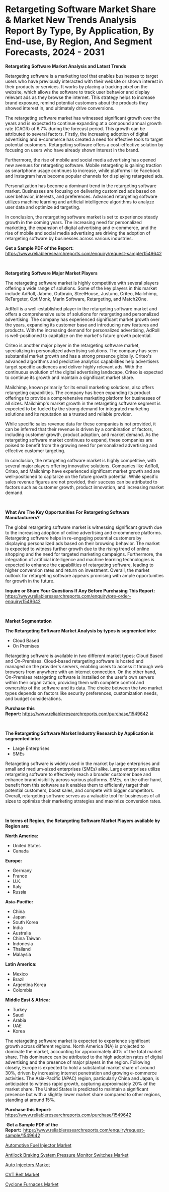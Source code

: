 <p><h1>Retargeting Software Market Share & Market New Trends Analysis Report By Type, By Application, By End-use, By Region, And Segment Forecasts, 2024 - 2031</h1></p><p><strong>Retargeting Software Market Analysis and Latest Trends</strong></p>
<p><p>Retargeting software is a marketing tool that enables businesses to target users who have previously interacted with their website or shown interest in their products or services. It works by placing a tracking pixel on the website, which allows the software to track user behavior and display relevant ads as they browse the internet. This strategy helps to increase brand exposure, remind potential customers about the products they showed interest in, and ultimately drive conversions.</p><p>The retargeting software market has witnessed significant growth over the years and is expected to continue expanding at a compound annual growth rate (CAGR) of 6.7% during the forecast period. This growth can be attributed to several factors. Firstly, the increasing adoption of digital advertising and e-commerce has created a need for effective tools to target potential customers. Retargeting software offers a cost-effective solution by focusing on users who have already shown interest in the brand.</p><p>Furthermore, the rise of mobile and social media advertising has opened new avenues for retargeting software. Mobile retargeting is gaining traction as smartphone usage continues to increase, while platforms like Facebook and Instagram have become popular channels for displaying retargeted ads.</p><p>Personalization has become a dominant trend in the retargeting software market. Businesses are focusing on delivering customized ads based on user behavior, interests, and preferences. Advanced retargeting software utilizes machine learning and artificial intelligence algorithms to analyze user data and optimize ad targeting.</p><p>In conclusion, the retargeting software market is set to experience steady growth in the coming years. The increasing need for personalized marketing, the expansion of digital advertising and e-commerce, and the rise of mobile and social media advertising are driving the adoption of retargeting software by businesses across various industries.</p></p>
<p><strong>Get a Sample PDF of the Report:&nbsp;</strong> <a href="https://www.reliableresearchreports.com/enquiry/request-sample/1549642">https://www.reliableresearchreports.com/enquiry/request-sample/1549642</a></p>
<p>&nbsp;</p>
<p><strong>Retargeting Software Major Market Players</strong></p>
<p><p>The retargeting software market is highly competitive with several players offering a wide range of solutions. Some of the key players in this market include AdRoll, Jabmo, Outbrain, SteelHouse, Justuno, Criteo, Mailchimp, ReTargeter, OptiMonk, Marin Software, Retargeting, and Match2One.</p><p>AdRoll is a well-established player in the retargeting software market and offers a comprehensive suite of solutions for retargeting and personalized advertising. The company has experienced significant market growth over the years, expanding its customer base and introducing new features and products. With the increasing demand for personalized advertising, AdRoll is well-positioned to capitalize on the market's future growth potential.</p><p>Criteo is another major player in the retargeting software market, specializing in personalized advertising solutions. The company has seen substantial market growth and has a strong presence globally. Criteo's advanced algorithms and predictive analytics capabilities help advertisers target specific audiences and deliver highly relevant ads. With the continuous evolution of the digital advertising landscape, Criteo is expected to continue its growth and maintain a significant market share.</p><p>Mailchimp, known primarily for its email marketing solutions, also offers retargeting capabilities. The company has been expanding its product offerings to provide a comprehensive marketing platform for businesses of all sizes. Mailchimp's market growth in the retargeting software segment is expected to be fueled by the strong demand for integrated marketing solutions and its reputation as a trusted and reliable provider.</p><p>While specific sales revenue data for these companies is not provided, it can be inferred that their revenue is driven by a combination of factors, including customer growth, product adoption, and market demand. As the retargeting software market continues to expand, these companies are poised to benefit from the growing need for personalized advertising and effective customer targeting.</p><p>In conclusion, the retargeting software market is highly competitive, with several major players offering innovative solutions. Companies like AdRoll, Criteo, and Mailchimp have experienced significant market growth and are well-positioned to capitalize on the future growth potential. While specific sales revenue figures are not provided, their success can be attributed to factors such as customer growth, product innovation, and increasing market demand.</p></p>
<p>&nbsp;</p>
<p><strong>What Are The Key Opportunities For Retargeting Software Manufacturers?</strong></p>
<p><p>The global retargeting software market is witnessing significant growth due to the increasing adoption of online advertising and e-commerce platforms. Retargeting software helps in re-engaging potential customers by displaying personalized ads based on their browsing behavior. The market is expected to witness further growth due to the rising trend of online shopping and the need for targeted marketing campaigns. Furthermore, the integration of artificial intelligence and machine learning technologies is expected to enhance the capabilities of retargeting software, leading to higher conversion rates and return on investment. Overall, the market outlook for retargeting software appears promising with ample opportunities for growth in the future.</p></p>
<p><strong>Inquire or Share Your Questions If Any Before Purchasing This Report:</strong> <a href="https://www.reliableresearchreports.com/enquiry/pre-order-enquiry/1549642">https://www.reliableresearchreports.com/enquiry/pre-order-enquiry/1549642</a></p>
<p>&nbsp;</p>
<p><strong>Market Segmentation</strong></p>
<p><strong>The Retargeting Software Market Analysis by types is segmented into:</strong></p>
<p><ul><li>Cloud Based</li><li>On Premises</li></ul></p>
<p><p>Retargeting software is available in two different market types: Cloud Based and On-Premises. Cloud-based retargeting software is hosted and managed on the provider's servers, enabling users to access it through web browsers from anywhere with an internet connection. On the other hand, On-Premises retargeting software is installed on the user's own servers within their organization, providing them with complete control and ownership of the software and its data. The choice between the two market types depends on factors like security preferences, customization needs, and budget considerations.</p></p>
<p><strong>Purchase this Report:&nbsp;</strong><a href="https://www.reliableresearchreports.com/purchase/1549642">https://www.reliableresearchreports.com/purchase/1549642</a></p>
<p>&nbsp;</p>
<p><strong>The Retargeting Software Market Industry Research by Application is segmented into:</strong></p>
<p><ul><li>Large Enterprises</li><li>SMEs</li></ul></p>
<p><p>Retargeting software is widely used in the market by large enterprises and small and medium-sized enterprises (SMEs) alike. Large enterprises utilize retargeting software to effectively reach a broader customer base and enhance brand visibility across various platforms. SMEs, on the other hand, benefit from this software as it enables them to efficiently target their potential customers, boost sales, and compete with bigger competitors. Overall, retargeting software serves as a valuable tool for businesses of all sizes to optimize their marketing strategies and maximize conversion rates.</p></p>
<p>&nbsp;</p>
<p><strong>In terms of Region, the Retargeting Software Market Players available by Region are:</strong></p>
<p>
    <p> <strong> North America: </strong>
        <ul>
            <li>United States</li>
            <li>Canada</li>
        </ul>
        </p> 
    <p> <strong> Europe: </strong>
        <ul>
            <li>Germany</li>
            <li>France</li>
            <li>U.K.</li>
            <li>Italy</li>
            <li>Russia</li>
        </ul>
        </p> 
    <p> <strong> Asia-Pacific: </strong>
        <ul>
            <li>China</li>
            <li>Japan</li>
            <li>South Korea</li>
            <li>India</li>
            <li>Australia</li>
            <li>China Taiwan</li>
            <li>Indonesia</li>
            <li>Thailand</li>
            <li>Malaysia</li>
        </ul>
        </p> 
    <p> <strong> Latin America: </strong>
        <ul>
            <li>Mexico</li>
            <li>Brazil</li>
            <li>Argentina Korea</li>
            <li>Colombia</li>
        </ul>
        </p> 
    <p> <strong> Middle East & Africa: </strong>
        <ul>
            <li>Turkey</li>
            <li>Saudi</li>
            <li>Arabia</li>
            <li>UAE</li>
            <li>Korea</li>
        </ul>
    </p>
    </p>
<p><p>The retargeting software market is expected to experience significant growth across different regions. North America (NA) is projected to dominate the market, accounting for approximately 40% of the total market share. This dominance can be attributed to the high adoption rates of digital advertising and the presence of major players in the region. Following closely, Europe is expected to hold a substantial market share of around 30%, driven by increasing internet penetration and growing e-commerce activities. The Asia-Pacific (APAC) region, particularly China and Japan, is anticipated to witness rapid growth, capturing approximately 20% of the market share. The United States is predicted to maintain a significant presence but with a slightly lower market share compared to other regions, standing at around 15%.</p></p>
<p><strong>Purchase this Report: </strong><a href="https://www.reliableresearchreports.com/purchase/1549642">https://www.reliableresearchreports.com/purchase/1549642</a></p>
<p>&nbsp;<strong>Get a Sample PDF of the Report:&nbsp;&nbsp;</strong><a href="https://www.reliableresearchreports.com/enquiry/request-sample/1549642">https://www.reliableresearchreports.com/enquiry/request-sample/1549642</a></p>
<p><strong></strong></p>
<p><p><a href="https://medium.com/@loririce03/automotive-fuel-injector-market-report-reveals-the-latest-trends-and-growth-opportunities-of-this-ca26b27e9aae">Automotive Fuel Injector Market</a></p><p><a href="https://medium.com/@catherinemartinez15/antilock-braking-system-pressure-monitor-switches-market-trends-and-market-analysis-forecasted-for-b686d88c96ab">Antilock Braking System Pressure Monitor Switches Market</a></p><p><a href="https://medium.com/@loririce03/auto-injectors-market-the-key-to-successful-business-strategy-forecast-till-2031-4967755b3cf5">Auto Injectors Market</a></p><p><a href="https://medium.com/@loririce03/cvt-belt-nbsp-market-focuses-on-market-share-size-and-projected-forecast-till-2031-73813f7252b4">CVT Belt Market</a></p><p><a href="https://medium.com/@loririce03/cyclone-furnaces-market-trends-forecast-and-competitive-analysis-to-2031-da989d266031">Cyclone Furnaces Market</a></p></p>